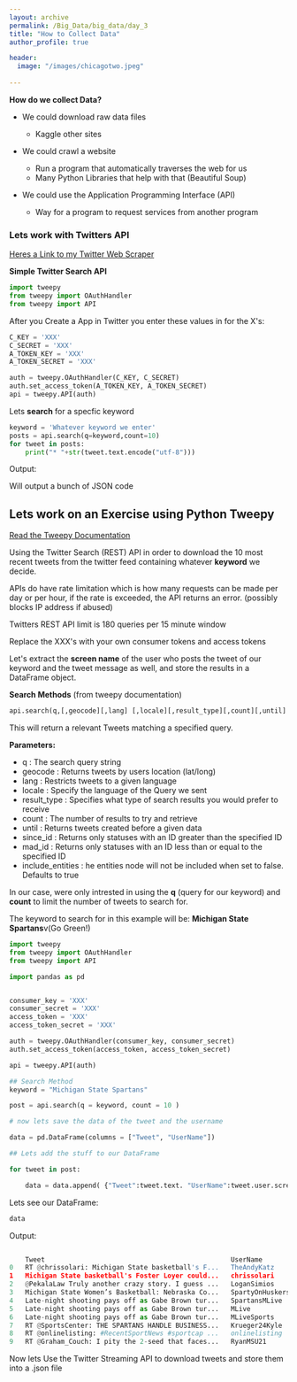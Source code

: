 ```yaml
---
layout: archive
permalink: /Big_Data/big_data/day_3
title: "How to Collect Data"
author_profile: true

header:
  image: "/images/chicagotwo.jpeg"
  
---
```


**How do we collect Data?**

- We could download raw data files
    * Kaggle other sites

- We could crawl a website
    * Run a program that automatically traverses the web for us
    * Many Python Libraries that help with that (Beautiful Soup)

- We could use the Application Programming Interface (API)
    * Way for a program to request services from another program



### Lets work with Twitters API

[Heres a Link to my Twitter Web Scraper](https://github.com/devinpowers/twitter)


**Simple Twitter Search API**

```python
import tweepy
from tweepy import OAuthHandler
from tweepy import API

```
After you Create a App in Twitter you enter these values in for the X's:
```python
C_KEY = 'XXX'
C_SECRET = 'XXX'
A_TOKEN_KEY = 'XXX'
A_TOKEN_SECRET = 'XXX'

```

```python
auth = tweepy.OAuthHandler(C_KEY, C_SECRET)
auth.set_access_token(A_TOKEN_KEY, A_TOKEN_SECRET)
api = tweepy.API(auth)
```

Lets **search** for a specfic keyword

```python
keyword = 'Whatever keyword we enter'
posts = api.search(q=keyword,count=10)
for tweet in posts:
    print("* "+str(tweet.text.encode("utf-8")))

```

Output:

Will output a bunch of JSON code



## Lets work on an Exercise using Python Tweepy

[Read the Tweepy Documentation](https://docs.tweepy.org/en/latest/)

Using the Twitter Search (REST) API in order to download the 10 most recent tweets from the twitter feed containing whatever **keyword** we decide.

APIs do have rate limitation which is how many requests can be made per day or per hour, if the rate is exceeded, the API returns an error. (possibly blocks IP address if abused)

Twitters REST API limit is 180 queries per 15 minute window

Replace the XXX's with your own consumer tokens and access tokens

Let's extract the **screen name** of the user who posts the tweet of our keyword and the tweet message as well, and store the results in a DataFrame object.

**Search Methods** (from tweepy documentation)

```python
api.search(q,[,geocode][,lang] [,locale][,result_type][,count][,until] [,since_id][,max_id] [,include_entities] )
```
This will return a relevant Tweets matching a specified query.

**Parameters:**

* q : The search query string
* geocode : Returns tweets by users location (lat/long)
* lang : Restricts tweets to a given language
* locale : Specify the language of the Query we sent
* result_type : Specifies what type of search results you would prefer to receive
* count : The number of results to try and retrieve
* until : Returns tweets created before a given data
* since_id : Returns only statuses with an ID greater than the specified ID
* mad_id :  Returns only statuses with an ID less than or equal to the specified ID
* include_entities : he entities node will not be included when set to false. Defaults to true

In our case, were only intrested in using the **q** (query for our keyword) and  **count** to limit the number of tweets to search for. 

The keyword to search for in this example will be: **Michigan State Spartans**v(Go Green!)

```python
import tweepy
from tweepy import OAuthHandler
from tweepy import API

import pandas as pd


consumer_key = 'XXX'
consumer_secret = 'XXX'
access_token = 'XXX'
access_token_secret = 'XXX'

auth = tweepy.OAuthHandler(consumer_key, consumer_secret)
auth.set_access_token(access_token, access_token_secret)

api = tweepy.API(auth)

## Search Method
keyword = "Michigan State Spartans"

post = api.search(q = keyword, count = 10 )

# now lets save the data of the tweet and the username

data = pd.DataFrame(columns = ["Tweet", "UserName"])

## Lets add the stuff to our DataFrame

for tweet in post:

    data = data.append( {"Tweet":tweet.text. "UserName":tweet.user.screen_name }, ignore_index = True)

```
Lets see our DataFrame:
```python
data
```
Output:

```python

	Tweet	                                            UserName
0	RT @chrissolari: Michigan State basketball's F...	TheAndyKatz
1	Michigan State basketball's Foster Loyer could...	chrissolari
2	@PekalaLaw Truly another crazy story. I guess ...	LoganSimios
3	Michigan State Women’s Basketball: Nebraska Co...	SpartyOnHuskers
4	Late-night shooting pays off as Gabe Brown tur...	SpartansMLive
5	Late-night shooting pays off as Gabe Brown tur...	MLive
6	Late-night shooting pays off as Gabe Brown tur...	MLiveSports
7	RT @SportsCenter: THE SPARTANS HANDLE BUSINESS...	Krueger24Kyle
8	RT @onlinelisting: #RecentSportNews #sportcap ...	onlinelisting
9	RT @Graham_Couch: I pity the 2-seed that faces...	RyanMSU21


```

Now lets Use the Twitter Streaming API to download tweets and store them into a .json file

